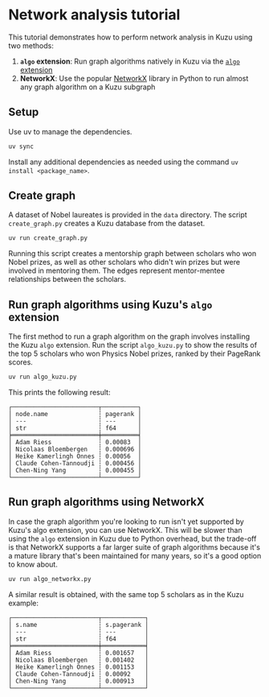 # Network analysis tutorial

This tutorial demonstrates how to perform network analysis in Kuzu using two methods:
1. **`algo` extension**: Run graph algorithms natively in Kuzu via the [`algo` extension](https://docs.kuzudb.com/extensions/)
2. **NetworkX**: Use the popular [NetworkX](https://networkx.org/documentation/stable/reference/index.html) library in Python to run almost any graph algorithm on a Kuzu subgraph

## Setup

Use uv to manage the dependencies.

```bash
uv sync
```

Install any additional dependencies as needed using the command `uv install <package_name>`.

## Create graph

A dataset of Nobel laureates is provided in the `data` directory. The script `create_graph.py` creates a Kuzu database from the dataset.

```bash
uv run create_graph.py
```
Running this script creates a mentorship graph between scholars who won Nobel prizes, as well
as other scholars who didn't win prizes but were involved in mentoring them. The edges
represent mentor-mentee relationships between the scholars.

## Run graph algorithms using Kuzu's `algo` extension

The first method to run a graph algorithm on the graph involves installing the Kuzu `algo`
extension. Run the script `algo_kuzu.py` to show the results of the top 5 scholars who
won Physics Nobel prizes, ranked by their PageRank scores.

```bash
uv run algo_kuzu.py
```
This prints the following result:
```
┌────────────────────────┬──────────┐
│ node.name              ┆ pagerank │
│ ---                    ┆ ---      │
│ str                    ┆ f64      │
╞════════════════════════╪══════════╡
│ Adam Riess             ┆ 0.00083  │
│ Nicolaas Bloembergen   ┆ 0.000696 │
│ Heike Kamerlingh Onnes ┆ 0.00056  │
│ Claude Cohen-Tannoudji ┆ 0.000456 │
│ Chen-Ning Yang         ┆ 0.000455 │
└────────────────────────┴──────────┘
```

## Run graph algorithms using NetworkX

In case the graph algorithm you're looking to run isn't yet supported by Kuzu's algo extension,
you can use NetworkX. This will be slower than using the `algo` extension in Kuzu due to Python overhead,
but the trade-off is that NetworkX supports a far larger suite of graph algorithms because it's a
mature library that's been maintained for many years, so it's a good option to know about.

```bash
uv run algo_networkx.py
```

A similar result is obtained, with the same top 5 scholars as in the Kuzu example:
```
┌────────────────────────┬────────────┐
│ s.name                 ┆ s.pagerank │
│ ---                    ┆ ---        │
│ str                    ┆ f64        │
╞════════════════════════╪════════════╡
│ Adam Riess             ┆ 0.001657   │
│ Nicolaas Bloembergen   ┆ 0.001402   │
│ Heike Kamerlingh Onnes ┆ 0.001153   │
│ Claude Cohen-Tannoudji ┆ 0.00092    │
│ Chen-Ning Yang         ┆ 0.000913   │
└────────────────────────┴────────────┘
```

